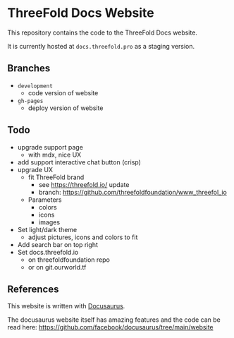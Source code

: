 # ThreeFold Docs Website

This repository contains the code to the ThreeFold Docs website.

It is currently hosted at `docs.threefold.pro` as a staging version.

## Branches

- `development`
  - code version of website
- `gh-pages`
  - deploy version of website

## Todo

- upgrade support page
  - with mdx, nice UX
- add support interactive chat button (crisp)
- upgrade UX
  - fit ThreeFold brand
    - see https://threefold.io/ update
    - branch: https://github.com/threefoldfoundation/www_threefol_io
  - Parameters
    - colors
    - icons
    - images
- Set light/dark theme
  - adjust pictures, icons and colors to fit
- Add search bar on top right
- Set docs.threefold.io
  - on threefoldfoundation repo 
  - or on git.ourworld.tf

## References

This website is written with [Docusaurus](https://docusaurus.io/).

The docusaurus website itself has amazing features and the code can be read here: https://github.com/facebook/docusaurus/tree/main/website
